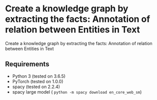 #  Create a knowledge graph by extracting the facts: Annotation of relation between Entities in Text
 Create a knowledge graph by extracting the facts: Annotation of relation between Entities in Text


## Requirements

- Python 3 (tested on 3.6.5)
- PyTorch (tested on 1.0.0)
- spacy (tested on 2.2.4)
- spacy large model ( `python -m spacy download en_core_web_sm`)
